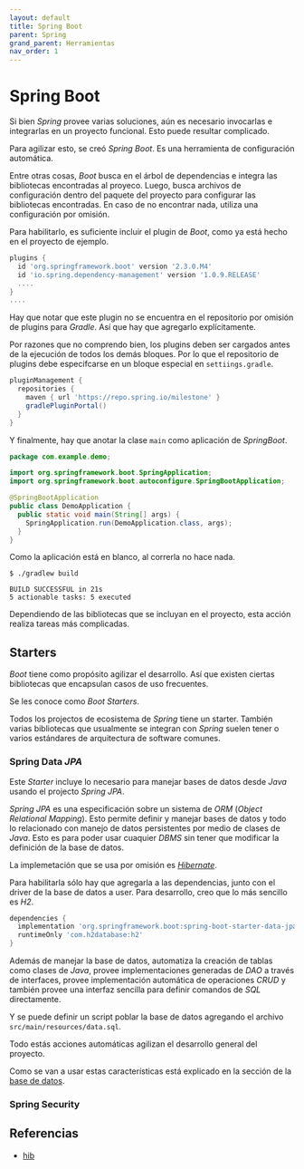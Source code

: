 ```yaml
---
layout: default
title: Spring Boot
parent: Spring
grand_parent: Herramientas
nav_order: 1
---
```


# Spring Boot

Si bien _Spring_ provee varias soluciones, aún es necesario invocarlas e integrarlas en un proyecto funcional. Esto
puede resultar complicado.

Para agilizar esto, se creó _Spring Boot_. Es una herramienta de configuración automática.

Entre otras cosas, _Boot_ busca en el árbol de dependencias e integra las bibliotecas encontradas al proyeco. Luego,
busca archivos de configuración dentro del paquete del proyecto para configurar las bibliotecas encontradas. En caso de
no encontrar nada, utiliza una configuración por omisión.

Para habilitarlo, es suficiente incluir el plugin de _Boot_, como ya está hecho en el proyecto de ejemplo.

```gradle
plugins {
  id 'org.springframework.boot' version '2.3.0.M4'
  id 'io.spring.dependency-management' version '1.0.9.RELEASE'
  ....
}
....
```

Hay que notar que este plugin no se encuentra en el repositorio por omisión de plugins para _Gradle_. Así que hay que
agregarlo explícitamente.

Por razones que no comprendo bien, los plugins deben ser cargados antes de la ejecución de todos los demás bloques. Por
lo que el repositorio de plugins debe especifcarse en un bloque especial en `settiings.gradle`.

```gradle
pluginManagement {
  repositories {
    maven { url 'https://repo.spring.io/milestone' }
    gradlePluginPortal()
  }
}
```

Y finalmente, hay que anotar la clase `main` como aplicación de _SpringBoot_.

```java
package com.example.demo;

import org.springframework.boot.SpringApplication;
import org.springframework.boot.autoconfigure.SpringBootApplication;

@SpringBootApplication
public class DemoApplication {
  public static void main(String[] args) {
    SpringApplication.run(DemoApplication.class, args);
  }
}
```

Como la aplicación está en blanco, al correrla no hace nada.

```console
$ ./gradlew build

BUILD SUCCESSFUL in 21s
5 actionable tasks: 5 executed
```

Dependiendo de las bibliotecas que se incluyan en el proyecto, esta acción
realiza tareas más complicadas.

## Starters

_Boot_ tiene como propósito agilizar el desarrollo. Así que existen ciertas bibliotecas que encapsulan casos de uso
frecuentes.

Se les conoce como _Boot Starters_.

Todos los projectos de ecosistema de _Spring_ tiene un starter. También varias bibliotecas que usualmente se integran
con _Spring_ suelen tener o varios estándares de arquitectura de software comunes.

### Spring Data _JPA_

Este _Starter_ incluye lo necesario para manejar bases de datos desde _Java_ usando el projecto _Spring JPA_.

_Spring JPA_ es una especificación sobre un sistema de _ORM_ (_Object Relational Mapping_). Esto permite definir y
manejar bases de datos y todo lo relacionado con manejo de datos persistentes por medio de clases de _Java_. Esto es
para poder usar cuaquier _DBMS_ sin tener que modificar la definición de la base de datos.

La implemetación que se usa por omisión es [_Hibernate_][hib].

Para habilitarla sólo hay que agregarla a las dependencias, junto con el driver de la base de datos a user. Para
desarrollo, creo que lo más sencillo es _H2_.

```gradle
dependencies {
  implementation 'org.springframework.boot:spring-boot-starter-data-jpa'
  runtimeOnly 'com.h2database:h2'
}
```

Además de manejar la base de datos, automatiza la creación de tablas como clases de _Java_, provee implementaciones
generadas de _DAO_ a través de interfaces, provee implementación automática de operaciones _CRUD_ y también provee una
interfaz sencilla para definir comandos de _SQL_ directamente.

Y se puede definir un script poblar la base de datos agregando el archivo `src/main/resources/data.sql`.

Todo estás acciones automáticas agilizan el desarrollo general del proyecto.

Como se van a usar estas características está explicado en la sección de la [base de datos](/db/).

### Spring Security

## Referencias

* [hib]

[hib]: https://hibernate.org/
